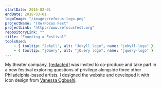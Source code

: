 ```yaml
---
startDate: 2016-02-01
endDate: 2018-03-01
logoImage: "/images/refocus-logo.png"
projectName: "(Re)Focus Fest"
projectLink: "http://www.refocusfest.org"
repositoryLink: ""
title: "Founding a Festival"
toolsUsed: 
    - { tooltip: "Jekyll", alt: "Jekyll logo", name: "jekyll-logo" }
    - { tooltip: "jQuery", alt: "jQuery logo", name: "jquery-logo" } 
---
```


My theater company, [[redacted]](http://www.redactedtheater.org) was invited to co-produce and take part in a new festival exploring questions of privilege alongside three other Philadelphia-based artists. I designed the website and developed it with icon design from [Vanessa Ogbuehi](https://www.linkedin.com/in/vogbuehi/).
